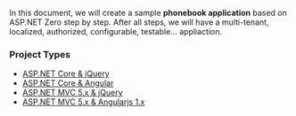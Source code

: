 In this document, we will create a sample **phonebook application**
based on ASP.NET Zero step by step. After all steps, we will have a
multi-tenant, localized, authorized, configurable, testable...
appliaction.

### Project Types

-   [ASP.NET Core & jQuery](Developing-Step-By-Step-Core.md)
-   [ASP.NET Core & Angular](Developing-Step-By-Step-Angular.md)
-   [ASP.NET MVC 5.x & jQuery](Developing-Step-By-Step-MPA.md)
-   [ASP.NET MVC 5.x & Angularjs 1.x](Developing-Step-By-Step-Mvc-Angularjs.md)
